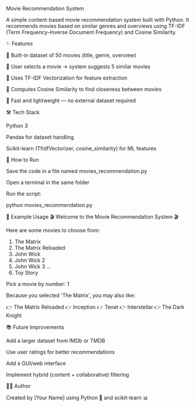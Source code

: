 Movie Recommendation System

A simple content-based movie recommendation system built with Python.
It recommends movies based on similar genres and overviews using TF-IDF (Term Frequency–Inverse Document Frequency) and Cosine Similarity.

✨ Features

📜 Built-in dataset of 50 movies (title, genre, overview)

🔎 User selects a movie → system suggests 5 similar movies

🧠 Uses TF-IDF Vectorization for feature extraction

📐 Computes Cosine Similarity to find closeness between movies

🎯 Fast and lightweight — no external dataset required

🛠️ Tech Stack

Python 3

Pandas for dataset handling

Scikit-learn (TfidfVectorizer, cosine_similarity) for ML features

🚀 How to Run

Save the code in a file named movies_recommendation.py

Open a terminal in the same folder

Run the script:

python movies_recommendation.py

📌 Example Usage
🎬 Welcome to the Movie Recommendation System 🎬

Here are some movies to choose from:

1. The Matrix
2. The Matrix Reloaded
3. John Wick
4. John Wick 2
5. John Wick 3
...
50. Toy Story

Pick a movie by number: 1

Because you selected 'The Matrix', you may also like:

👉 The Matrix Reloaded
👉 Inception
👉 Tenet
👉 Interstellar
👉 The Dark Knight

📚 Future Improvements

Add a larger dataset from IMDb or TMDB

Use user ratings for better recommendations

Add a GUI/web interface

Implement hybrid (content + collaborative) filtering

👨‍💻 Author

Created by [Your Name] using Python 🐍 and scikit-learn 📊
